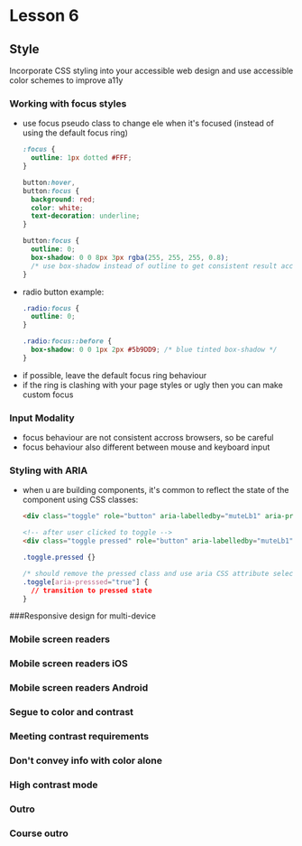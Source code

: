 # Lesson 6
## Style
Incorporate CSS styling into your accessible web design and use accessible color schemes to improve a11y

### Working with focus styles
* use focus pseudo class to change ele when it's focused (instead of using the default focus ring)
  ```css
  :focus {
    outline: 1px dotted #FFF;
  }

  button:hover,
  button:focus {
    background: red;
    color: white;
    text-decoration: underline;
  }

  button:focus {
    outline: 0;
    box-shadow: 0 0 8px 3px rgba(255, 255, 255, 0.8);
    /* use box-shadow instead of outline to get consistent result accross diff browsers */
  }
  ```
* radio button example:
  ```css
  .radio:focus {
    outline: 0;
  }

  .radio:focus::before {
    box-shadow: 0 0 1px 2px #5b9DD9; /* blue tinted box-shadow */
  }
  ```
* if possible, leave the default focus ring behaviour
* if the ring is clashing with your page styles or ugly then you can make custom focus

### Input Modality
* focus behaviour are not consistent accross browsers, so be careful
* focus behaviour also different between mouse and keyboard input

### Styling with ARIA
* when u are building components, it's common to reflect the state of the component using CSS classes:
  ```html
  <div class="toggle" role="button" aria-labelledby="muteLb1" aria-pressed="false"></div>

  <!-- after user clicked to toggle -->
  <div class="toggle pressed" role="button" aria-labelledby="muteLb1" aria-pressed="true"></div>
  ```
  ```css
  .toggle.pressed {}

  /* should remove the pressed class and use aria CSS attribute selector instead */
  .toggle[aria-presssed="true"] {
    // transition to pressed state
  }
  ```

###Responsive design for multi-device

### Mobile screen readers

### Mobile screen readers iOS

### Mobile screen readers Android

### Segue to color and contrast

### Meeting contrast requirements

### Don't convey info with color alone

### High contrast mode

### Outro

### Course outro
